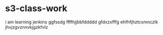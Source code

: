 # s3-class-work
i am learning jenkins
ggfssdg
ffffhjjbbfddddd
gfdxzxfffg
ehfhfjhztcsmnczlk
jhvjzgvznnvkjgzkfvlz
